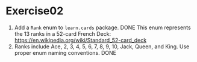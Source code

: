 # Exercise02

1. Add a `Rank` enum to `learn.cards` package. DONE
This enum represents the 13 ranks in a 52-card French Deck: https://en.wikipedia.org/wiki/Standard_52-card_deck
2. Ranks include Ace, 2, 3, 4, 5, 6, 7, 8, 9, 10, Jack, Queen, and King. Use proper enum naming conventions. DONE